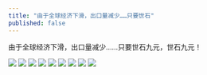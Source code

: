 ```yaml
---
title: "由于全球经济下滑，出口量减少……只要世石"
published: false
---
```

由于全球经济下滑，出口量减少……只要世石九元，世石九元！

![](./1.jpg)
![](./2.jpg)
![](./3.jpg)
![](./4.jpg)
![](./5.jpg)
![](./6.jpg)
![](./7.jpg)
![](./8.jpg)
![](./9.jpg)
